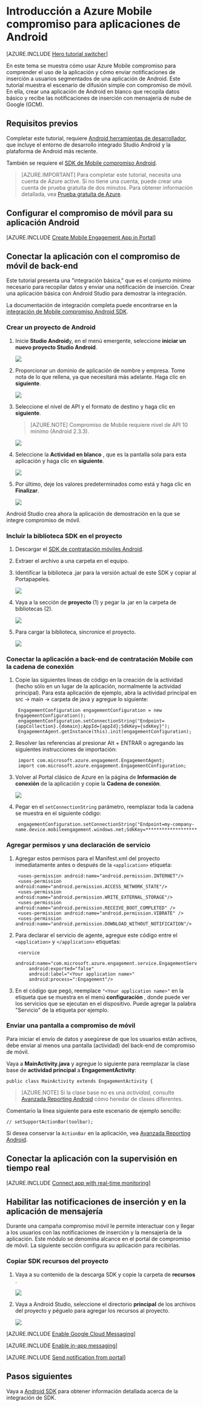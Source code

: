 <properties
    pageTitle="Introducción a Android aplicaciones Azure Mobile compromiso"
    description="Aprenda a usar Azure Mobile compromiso con las notificaciones de inserción y analíticas Android aplicaciones para."
    services="mobile-engagement"
    documentationCenter="android"
    authors="piyushjo"
    manager="erikre"
    editor="" />

<tags
    ms.service="mobile-engagement"
    ms.workload="mobile"
    ms.tgt_pltfrm="mobile-android"
    ms.devlang="Java"
    ms.topic="hero-article"
    ms.date="08/10/2016"
    ms.author="piyushjo;ricksal" />

# <a name="get-started-with-azure-mobile-engagement-for-android-apps"></a>Introducción a Azure Mobile compromiso para aplicaciones de Android

[AZURE.INCLUDE [Hero tutorial switcher](../../includes/mobile-engagement-hero-tutorial-switcher.md)]

En este tema se muestra cómo usar Azure Mobile compromiso para comprender el uso de la aplicación y cómo enviar notificaciones de inserción a usuarios segmentados de una aplicación de Android.
Este tutorial muestra el escenario de difusión simple con compromiso de móvil. En ella, crear una aplicación de Android en blanco que recopila datos básico y recibe las notificaciones de inserción con mensajería de nube de Google (GCM).

## <a name="prerequisites"></a>Requisitos previos

Completar este tutorial, requiere [Android herramientas de desarrollador](https://developer.android.com/sdk/index.html), que incluye el entorno de desarrollo integrado Studio Android y la plataforma de Android más reciente.

También se requiere el [SDK de Mobile compromiso Android](https://aka.ms/vq9mfn).

> [AZURE.IMPORTANT] Para completar este tutorial, necesita una cuenta de Azure active. Si no tiene una cuenta, puede crear una cuenta de prueba gratuita de dos minutos. Para obtener información detallada, vea [Prueba gratuita de Azure](https://azure.microsoft.com/pricing/free-trial/?WT.mc_id=A0E0E5C02&amp;returnurl=http%3A%2F%2Fazure.microsoft.com%2Fen-us%2Fdocumentation%2Farticles%2Fmobile-engagement-android-get-started).

## <a name="set-up-mobile-engagement-for-your-android-app"></a>Configurar el compromiso de móvil para su aplicación Android

[AZURE.INCLUDE [Create Mobile Engagement App in Portal](../../includes/mobile-engagement-create-app-in-portal-new.md)]

## <a name="connect-your-app-to-the-mobile-engagement-backend"></a>Conectar la aplicación con el compromiso de móvil de back-end

Este tutorial presenta una "integración básica," que es el conjunto mínimo necesario para recopilar datos y enviar una notificación de inserción. Crear una aplicación básica con Android Studio para demostrar la integración.

La documentación de integración completa puede encontrarse en la [integración de Mobile compromiso Android SDK](mobile-engagement-android-sdk-overview.md).

### <a name="create-an-android-project"></a>Crear un proyecto de Android

1. Inicie **Studio Android**y, en el menú emergente, seleccione **iniciar un nuevo proyecto Studio Android**.

    ![][1]

2. Proporcionar un dominio de aplicación de nombre y empresa. Tome nota de lo que rellena, ya que necesitará más adelante. Haga clic en **siguiente**.

    ![][2]

3. Seleccione el nivel de API y el formato de destino y haga clic en **siguiente**.

    >[AZURE.NOTE] Compromiso de Mobile requiere nivel de API 10 mínimo (Android 2.3.3).

    ![][3]

4. Seleccione la **Actividad en blanco** , que es la pantalla sola para esta aplicación y haga clic en **siguiente**.

    ![][4]

5. Por último, deje los valores predeterminados como está y haga clic en **Finalizar**.

    ![][5]

Android Studio crea ahora la aplicación de demostración en la que se integre compromiso de móvil.

### <a name="include-the-sdk-library-in-your-project"></a>Incluir la biblioteca SDK en el proyecto

1. Descargar el [SDK de contratación móviles Android](https://aka.ms/vq9mfn).
2. Extraer el archivo a una carpeta en el equipo.
3. Identificar la biblioteca .jar para la versión actual de este SDK y copiar al Portapapeles.

      ![][6]

4. Vaya a la sección de **proyecto** (1) y pegar la .jar en la carpeta de bibliotecas (2).

      ![][7]

5. Para cargar la biblioteca, sincronice el proyecto.

      ![][8]

### <a name="connect-your-app-to-mobile-engagement-backend-with-the-connection-string"></a>Conectar la aplicación a back-end de contratación Mobile con la cadena de conexión

1. Copie las siguientes líneas de código en la creación de la actividad (hecho sólo en un lugar de la aplicación, normalmente la actividad principal). Para esta aplicación de ejemplo, abra la actividad principal en src -> main -> carpeta de java y agregue lo siguiente:

        EngagementConfiguration engagementConfiguration = new EngagementConfiguration();
        engagementConfiguration.setConnectionString("Endpoint={appCollection}.{domain};AppId={appId};SdkKey={sdkKey}");
        EngagementAgent.getInstance(this).init(engagementConfiguration);

2. Resolver las referencias al presionar Alt + ENTRAR o agregando las siguientes instrucciones de importación:

        import com.microsoft.azure.engagement.EngagementAgent;
        import com.microsoft.azure.engagement.EngagementConfiguration;

3. Volver al Portal clásico de Azure en la página de **Información de conexión** de la aplicación y copie la **Cadena de conexión**.

      ![][9]

4. Pegar en el `setConnectionString` parámetro, reemplazar toda la cadena se muestra en el siguiente código:

        engagementConfiguration.setConnectionString("Endpoint=my-company-name.device.mobileengagement.windows.net;SdkKey=********************;AppId=*********");

### <a name="add-permissions-and-a-service-declaration"></a>Agregar permisos y una declaración de servicio

1. Agregar estos permisos para el Manifest.xml del proyecto inmediatamente antes o después de la `<application>` etiqueta:

        <uses-permission android:name="android.permission.INTERNET"/>
        <uses-permission android:name="android.permission.ACCESS_NETWORK_STATE"/>
        <uses-permission android:name="android.permission.WRITE_EXTERNAL_STORAGE"/>
        <uses-permission android:name="android.permission.RECEIVE_BOOT_COMPLETED" />
        <uses-permission android:name="android.permission.VIBRATE" />
        <uses-permission android:name="android.permission.DOWNLOAD_WITHOUT_NOTIFICATION"/>

2. Para declarar el servicio de agente, agregue este código entre el `<application>` y `</application>` etiquetas:

        <service
            android:name="com.microsoft.azure.engagement.service.EngagementService"
            android:exported="false"
            android:label="<Your application name>"
            android:process=":Engagement"/>

3. En el código que pegó, reemplace `"<Your application name>"` en la etiqueta que se muestra en el menú **configuración** , donde puede ver los servicios que se ejecutan en el dispositivo. Puede agregar la palabra "Servicio" de la etiqueta por ejemplo.

### <a name="send-a-screen-to-mobile-engagement"></a>Enviar una pantalla a compromiso de móvil

Para iniciar el envío de datos y asegúrese de que los usuarios están activos, debe enviar al menos una pantalla (actividad) del back-end de compromiso de móvil.

Vaya a **MainActivity.java** y agregue lo siguiente para reemplazar la clase base de **actividad principal** a **EngagementActivity**:

    public class MainActivity extends EngagementActivity {

> [AZURE.NOTE] Si la clase base no es una *actividad*, consulte [Avanzada Reporting Android](mobile-engagement-android-advanced-reporting.md#modifying-your-codeactivitycode-classes) cómo heredar de clases diferentes.


Comentario la línea siguiente para este escenario de ejemplo sencillo:

    // setSupportActionBar(toolbar);

Si desea conservar la `ActionBar` en la aplicación, vea [Avanzada Reporting Android](mobile-engagement-android-advanced-reporting.md#modifying-your-codeactivitycode-classes).

## <a name="connect-app-with-real-time-monitoring"></a>Conectar la aplicación con la supervisión en tiempo real

[AZURE.INCLUDE [Connect app with real-time monitoring](../../includes/mobile-engagement-connect-app-with-monitor.md)]

## <a name="enable-push-notifications-and-in-app-messaging"></a>Habilitar las notificaciones de inserción y en la aplicación de mensajería

Durante una campaña compromiso móvil le permite interactuar con y llegar a los usuarios con las notificaciones de inserción y la mensajería de la aplicación. Este módulo se denomina alcance en el portal de compromiso de móvil.
La siguiente sección configura su aplicación para recibirlas.

### <a name="copy-sdk-resources-in-your-project"></a>Copiar SDK recursos del proyecto

1. Vaya a su contenido de la descarga SDK y copie la carpeta de **recursos** .

    ![][10]

2. Vaya a Android Studio, seleccione el directorio **principal** de los archivos del proyecto y péguelo para agregar los recursos al proyecto.

    ![][11]

[AZURE.INCLUDE [Enable Google Cloud Messaging](../../includes/mobile-engagement-enable-google-cloud-messaging.md)]

[AZURE.INCLUDE [Enable in-app messaging](../../includes/mobile-engagement-android-send-push.md)]

[AZURE.INCLUDE [Send notification from portal](../../includes/mobile-engagement-android-send-push-from-portal.md)]

## <a name="next-steps"></a>Pasos siguientes

Vaya a [Android SDK](mobile-engagement-android-sdk-overview.md) para obtener información detallada acerca de la integración de SDK.

<!-- Images. -->
[1]: ./media/mobile-engagement-android-get-started/android-studio-new-project.png
[2]: ./media/mobile-engagement-android-get-started/android-studio-project-props.png
[3]: ./media/mobile-engagement-android-get-started/android-studio-project-props2.png
[4]: ./media/mobile-engagement-android-get-started/android-studio-add-activity.png
[5]: ./media/mobile-engagement-android-get-started/android-studio-activity-name.png
[6]: ./media/mobile-engagement-android-get-started/sdk-content.png
[7]: ./media/mobile-engagement-android-get-started/paste-jar.png
[8]: ./media/mobile-engagement-android-get-started/sync-project.png
[9]: ./media/mobile-engagement-android-get-started/app-connection-info-page.png
[10]: ./media/mobile-engagement-android-get-started/copy-resources.png
[11]: ./media/mobile-engagement-android-get-started/paste-resources.png
